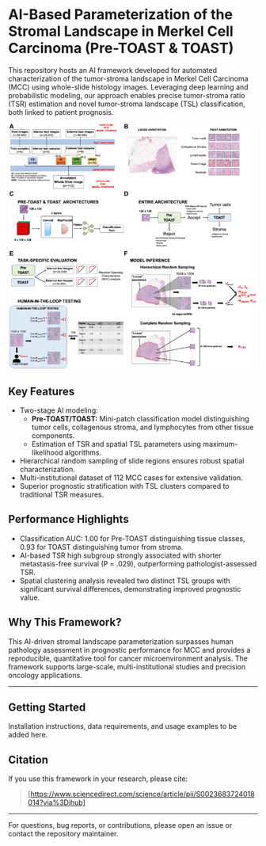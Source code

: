# AI-Based Parameterization of the Stromal Landscape in Merkel Cell Carcinoma (Pre-TOAST & TOAST)

This repository hosts an AI framework developed for automated characterization of the tumor-stroma landscape in Merkel Cell Carcinoma (MCC) using whole-slide histology images. Leveraging deep learning and probabilistic modeling, our approach enables precise tumor-stroma ratio (TSR) estimation and novel tumor-stroma landscape (TSL) classification, both linked to patient prognosis.

![TOAST Framework Overview](logo/overview.jpg "Overview of TOAST Framework")


## Key Features

- Two-stage AI modeling:
  - **Pre-TOAST/TOAST:** Mini-patch classification model distinguishing tumor cells, collagenous stroma, and lymphocytes from other tissue components.
  - Estimation of TSR and spatial TSL parameters using maximum-likelihood algorithms.
- Hierarchical random sampling of slide regions ensures robust spatial characterization.
- Multi-institutional dataset of 112 MCC cases for extensive validation.
- Superior prognostic stratification with TSL clusters compared to traditional TSR measures.

## Performance Highlights

- Classification AUC: 1.00 for Pre-TOAST distinguishing tissue classes, 0.93 for TOAST distinguishing tumor from stroma.
- AI-based TSR high subgroup strongly associated with shorter metastasis-free survival (P = .029), outperforming pathologist-assessed TSR.
- Spatial clustering analysis revealed two distinct TSL groups with significant survival differences, demonstrating improved prognostic value.

## Why This Framework?

This AI-driven stromal landscape parameterization surpasses human pathology assessment in prognostic performance for MCC and provides a reproducible, quantitative tool for cancer microenvironment analysis. The framework supports large-scale, multi-institutional studies and precision oncology applications.

---

## Getting Started

Installation instructions, data requirements, and usage examples to be added here.

## Citation

If you use this framework in your research, please cite:

> [https://www.sciencedirect.com/science/article/pii/S0023683724018014?via%3Dihub]

---

For questions, bug reports, or contributions, please open an issue or contact the repository maintainer.
